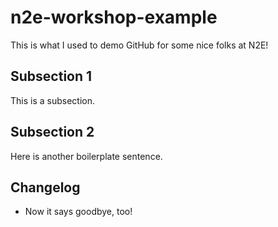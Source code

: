 # n2e-workshop-example
This is what I used to demo GitHub for some nice folks at N2E!

## Subsection 1

This is a subsection.

## Subsection 2

Here is another boilerplate sentence.

## Changelog

- Now it says goodbye, too!
